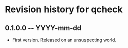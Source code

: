 # Revision history for qcheck

## 0.1.0.0 -- YYYY-mm-dd

* First version. Released on an unsuspecting world.
